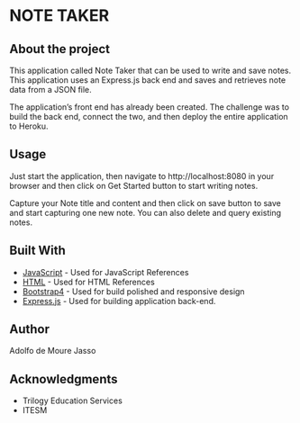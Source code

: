 # NOTE TAKER

## About the project

This application called Note Taker that can be used to write and save notes. This application uses an Express.js back end and saves and retrieves note data from a JSON file.

The application’s front end has already been created. The challenge was to build the back end, connect the two, and then deploy the entire application to Heroku.

## Usage

Just start the application, then navigate to http://localhost:8080 in your browser and then click on Get Started button to start writing notes. 

Capture your Note title and content and then click on save button to save and start capturing one new note. You can also delete and query existing notes.

## Built With

* [JavaScript](https://www.w3schools.com/js/default.asp) - Used for JavaScript References
* [HTML](https://www.w3schools.com/html/default.asp) - Used for HTML References
* [Bootstrap4](https://getbootstrap.com/docs/4.0/getting-started/introduction/) - Used for build polished and responsive design
* [Express.js](https://expressjs.com/) - Used for building application back-end.

## Author

Adolfo de Moure Jasso

## Acknowledgments

* Trilogy Education Services
* ITESM